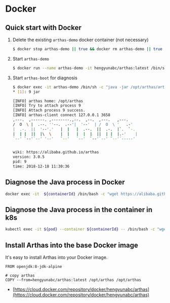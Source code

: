 Docker
===

## Quick start with Docker

1. Delete the existing `arthas-demo` docker container (not necessary)

    ```sh
    $ docker stop arthas-demo || true && docker rm arthas-demo || true
    ```

1. Start `arthas-demo`

    ```sh
    $ docker run --name arthas-demo -it hengyunabc/arthas:latest /bin/sh -c "java -jar /opt/arthas/arthas-demo.jar"
    ```

1. Start `arthas-boot` for diagnosis

    ```sh
    $ docker exec -it arthas-demo /bin/sh -c "java -jar /opt/arthas/arthas-boot.jar"
    * [1]: 9 jar

    [INFO] arthas home: /opt/arthas
    [INFO] Try to attach process 9
    [INFO] Attach process 9 success.
    [INFO] arthas-client connect 127.0.0.1 3658
    ,---.  ,------. ,--------.,--.  ,--.  ,---.   ,---.
    /  O  \ |  .--. ''--.  .--'|  '--'  | /  O  \ '   .-'
    |  .-.  ||  '--'.'   |  |   |  .--.  ||  .-.  |`.  `-.
    |  | |  ||  |\  \    |  |   |  |  |  ||  | |  |.-'    |
    `--' `--'`--' '--'   `--'   `--'  `--'`--' `--'`-----'


    wiki: https://alibaba.github.io/arthas
    version: 3.0.5
    pid: 9
    time: 2018-12-18 11:30:36
    ```

## Diagnose the Java process in Docker

```sh
docker exec -it  ${containerId} /bin/bash -c "wget https://alibaba.github.io/arthas/arthas-boot.jar && java -jar arthas-boot.jar"
```

## Diagnose the Java process in the container in k8s

```sh
kubectl exec -it ${pod} --container ${containerId} -- /bin/bash -c "wget https://alibaba.github.io/arthas/arthas-boot.jar && java -jar arthas-boot.jar"
```

## Install Arthas into the base Docker image

It's easy to install Arthas into your Docker image.

```
FROM openjdk:8-jdk-alpine

# copy arthas
COPY --from=hengyunabc/arthas:latest /opt/arthas /opt/arthas
```

* [https://cloud.docker.com/repository/docker/hengyunabc/arthas](https://cloud.docker.com/repository/docker/hengyunabc/arthas)